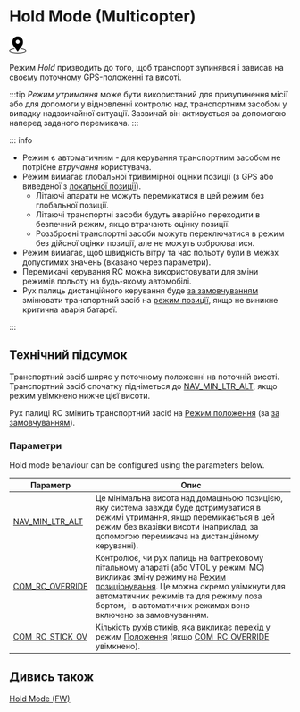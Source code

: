 # Hold Mode (Multicopter)

<img src="../../assets/site/position_fixed.svg" title="Position fix required (e.g. GPS)" width="30px" />

Режим _Hold_ призводить до того, щоб транспорт зупинявся і зависав на своєму поточному GPS-положенні та висоті.

:::tip
_Режим утримання_ може бути використаний для призупинення місії або для допомоги у відновленні контролю над транспортним засобом у випадку надзвичайної ситуації. Зазвичай він активується за допомогою наперед заданого перемикача.
:::

::: info

- Режим є автоматичним - для керування транспортним засобом не потрібне _втручання_ користувача.
- Режим вимагає глобальної тривимірної оцінки позиції (з GPS або виведеної з [локальної позиції](../ros/external_position_estimation.md#enabling-auto-modes-with-a-local-position)).
  - Літаючі апарати не можуть перемикатися в цей режим без глобальної позиції.
  - Літаючі транспортні засоби будуть аварійно переходити в безпечний режим, якщо втрачають оцінку позиції.
  - Роззброєні транспортні засоби можуть переключатися в режим без дійсної оцінки позиції, але не можуть озброюватися.
- Режим вимагає, щоб швидкість вітру та час польоту були в межах допустимих значень (вказано через параметри).
- Перемикачі керування RC можна використовувати для зміни режимів польоту на будь-якому автомобілі.
- Рух палиць дистанційного керування буде [за замовчуванням](#COM_RC_OVERRIDE) змінювати транспортний засіб на [режим позиції](../flight_modes_mc/position.md), якщо не виникне критична аварія батареї.

<!-- https://github.com/PX4/PX4-Autopilot/blob/main/src/modules/commander/ModeUtil/mode_requirements.cpp -->

:::

## Технічний підсумок

Транспортний засіб ширяє у поточному положенні на поточній висоті. Транспортний засіб спочатку підніметься до [NAV_MIN_LTR_ALT](#NAV_MIN_LTR_ALT), якщо режим увімкнено нижче цієї висоти.

Рух палиці RC змінить транспортний засіб на [Режим положення](../flight_modes_mc/position.md) (за [за замовчуванням](#COM_RC_OVERRIDE)).

### Параметри

Hold mode behaviour can be configured using the parameters below.

| Параметр                                                                                                | Опис                                                                                                                                                                                                                                                                                                       |
| ------------------------------------------------------------------------------------------------------- | ---------------------------------------------------------------------------------------------------------------------------------------------------------------------------------------------------------------------------------------------------------------------------------------------------------- |
| <a id="NAV_MIN_LTR_ALT"></a>[NAV_MIN_LTR_ALT](../advanced_config/parameter_reference.md#NAV_MIN_LTR_ALT) | Це мінімальна висота над домашньою позицією, яку система завжди буде дотримуватися в режимі утримання, якщо перемикається в цей режим без вказівки висоти (наприклад, за допомогою перемикача на дистанційному керуванні).                                                                                 |
| <a id="COM_RC_OVERRIDE"></a>[COM_RC_OVERRIDE](../advanced_config/parameter_reference.md#COM_RC_OVERRIDE) | Контролює, чи рух палиць на багтрековому літальному апараті (або VTOL у режимі MC) викликає зміну режиму на [Режим позиціонування](../flight_modes_mc/position.md). Це можна окремо увімкнути для автоматичних режимів та для режиму поза бортом, і в автоматичних режимах воно включено за замовчуванням. |
| <a id="COM_RC_STICK_OV"></a>[COM_RC_STICK_OV](../advanced_config/parameter_reference.md#COM_RC_STICK_OV) | Кількість рухів стиків, яка викликає перехід у режим [Положення](../flight_modes_mc/position.md) (якщо [COM_RC_OVERRIDE](#COM_RC_OVERRIDE) увімкнено).                                                                                                                                                   |

<!-- Code for this here: https://github.com/PX4/PX4-Autopilot/blob/main/src/modules/navigator/loiter.cpp#L61 -->

## Дивись також

[Hold Mode (FW)](../flight_modes_fw/hold.md)
